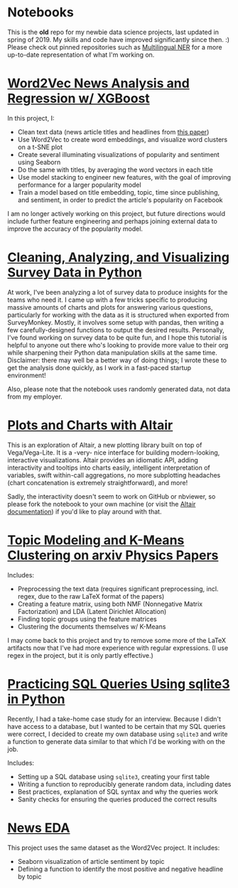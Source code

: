 # Notebooks
This is the **old** repo for my newbie data science projects, last updated in spring of 2019. My skills and code have improved significantly since then. :) Please check out pinned repositories such as [Multilingual NER](https://github.com/chambliss/Multilingual_NER) for a more up-to-date representation of what I'm working on.

# [Word2Vec News Analysis and Regression w/ XGBoost](https://nbviewer.jupyter.org/github/chambliss/Notebooks/blob/master/Word2Vec_News_Analysis.ipynb)

In this project, I:
* Clean text data (news article titles and headlines from [this paper](https://www.researchgate.net/publication/322652391_Multi-Source_Social_Feedback_of_Online_News_Feeds))
* Use Word2Vec to create word embeddings, and visualize word clusters on a t-SNE plot
* Create several illuminating visualizations of popularity and sentiment using Seaborn
* Do the same with titles, by averaging the word vectors in each title
* Use model stacking to engineer new features, with the goal of improving performance for a larger popularity model
* Train a model based on title embedding, topic, time since publishing, and sentiment, in order to predict the article's popularity on Facebook

I am no longer actively working on this project, but future directions would include further feature engineering and perhaps joining external data to improve the accuracy of the popularity model.

# [Cleaning, Analyzing, and Visualizing Survey Data in Python](https://nbviewer.jupyter.org/github/chambliss/Notebooks/blob/master/Survey%20Data%20Blog%20Post.ipynb)
At work, I've been analyzing a lot of survey data to produce insights for the teams who need it. I came up with a few tricks specific to producing massive amounts of charts and plots for answering various questions, particularly for working with the data as it is structured when exported from SurveyMonkey. Mostly, it involves some setup with pandas, then writing a few carefully-designed functions to output the desired results. Personally, I've found working on survey data to be quite fun, and I hope this tutorial is helpful to anyone out there who's looking to provide more value to their org while sharpening their Python data manipulation skills at the same time. Disclaimer: there may well be a better way of doing things; I wrote these to get the analysis done quickly, as I work in a fast-paced startup environment!

Also, please note that the notebook uses randomly generated data, not data from my employer.

# [Plots and Charts with Altair](https://nbviewer.jupyter.org/github/chambliss/Notebooks/blob/master/Plots%20and%20Charts%20with%20Altair.ipynb)
This is an exploration of Altair, a new plotting library built on top of Vega/Vega-Lite. It is a -very- nice interface for building modern-looking, interactive visualizations. Altair provides an idiomatic API, adding interactivity and tooltips into charts easily, intelligent interpretation of variables, swift within-call aggregations, no more subplotting headaches (chart concatenation is extremely straightforward), and more!  

Sadly, the interactivity doesn't seem to work on GitHub or nbviewer, so please fork the notebook to your own machine (or visit the [Altair documentation](https://altair-viz.github.io/gallery/index.html)) if you'd like to play around with that.

# [Topic Modeling and K-Means Clustering on arxiv Physics Papers](https://nbviewer.jupyter.org/github/chambliss/Notebooks/blob/master/Classification%20and%20Topic%20Modeling%20Practice.ipynb)

Includes:
* Preprocessing the text data (requires significant preprocessing, incl. regex, due to the raw LaTeX format of the papers)
* Creating a feature matrix, using both NMF (Nonnegative Matrix Factorization) and LDA (Latent Dirichlet Allocation)
* Finding topic groups using the feature matrices
* Clustering the documents themselves w/ K-Means

I may come back to this project and try to remove some more of the LaTeX artifacts now that I've had more experience with regular expressions. (I use regex in the project, but it is only partly effective.)

# [Practicing SQL Queries Using sqlite3 in Python](https://nbviewer.jupyter.org/github/chambliss/Notebooks/blob/master/Practicing%20SQL%20Queries%20using%20sqlite3.ipynb)

Recently, I had a take-home case study for an interview. Because I didn't have access to a database, but I wanted to be certain that my SQL queries were correct, I decided to create my own database using `sqlite3` and write a function to generate data similar to that which I'd be working with on the job. 

Includes:
* Setting up a SQL database using `sqlite3`, creating your first table
* Writing a function to reproducibly generate random data, including dates
* Best practices, explanation of SQL syntax and why the queries work
* Sanity checks for ensuring the queries produced the correct results

# [News EDA](https://nbviewer.jupyter.org/github/chambliss/Notebooks/blob/master/News_Analysis_EDA.ipynb)

This project uses the same dataset as the Word2Vec project. It includes:
* Seaborn visualization of article sentiment by topic
* Defining a function to identify the most positive and negative headline by topic

